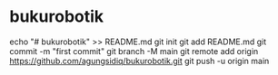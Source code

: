 # bukurobotik
echo "# bukurobotik" >> README.md
git init
git add README.md
git commit -m "first commit"
git branch -M main
git remote add origin https://github.com/agungsidiq/bukurobotik.git
git push -u origin main
